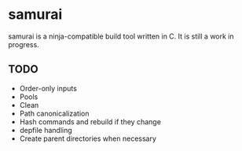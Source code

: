 # samurai
samurai is a ninja-compatible build tool written in C. It is still a
work in progress.

## TODO
- Order-only inputs
- Pools
- Clean
- Path canonicalization
- Hash commands and rebuild if they change
- depfile handling
- Create parent directories when necessary
